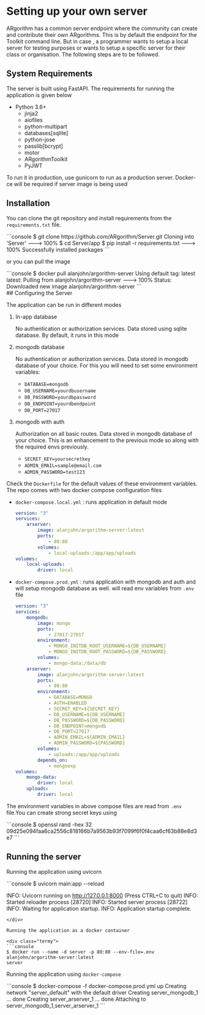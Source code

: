 # Setting up your own server

ARgorithm has a common server endpoint where the community can create
and contribute their own ARgorithms. This is by default the endpoint for
the Toolkit command line. But in case , a programmer wants to setup a
local server for testing purposes or wants to setup a specific server
for their class or organisation. The following steps are to be followed.

## System Requirements

The server is built using FastAPI. The requirements for running the application is given below

- Python 3.6+
  - jinja2
  - aiofiles
  - python-multipart
  - databases[sqlite]
  - python-jose
  - passlib[bcrypt]
  - motor
  - ARgorithmToolkit
  - PyJWT

To run it in production, use gunicorn to run as a production server. Docker-ce will be required if server image is being used

## Installation

You can clone the git repository and install requirements from the `requirements.txt` file.

<div class="termy">
```console
$ git clone https://github.com/ARgorithm/Server.git
Cloning into 'Server'
---> 100%
$ cd Server/app
$ pip install -r requirements.txt
---> 100%
Successfully installed packages
```
</div>

or you can pull the image

<div class="termy">
```console
$ docker pull alanjohn/argorithm-server
Using default tag: latest
latest: Pulling from alanjohn/argorithm-server
---> 100%
Status: Downloaded new image alanjohn/argorithm-server
```
</div>
## Configuring the Server

The application can be run in different modes

1. In-app database

   No authentication or authorization services. Data stored using sqlite database. By default, it runs in this mode

2. mongodb database

   No authentication or authorization services. Data stored in mongodb database of your choice. For this you will need to set some environment variables:

   - `DATABASE=mongodb`
   - `DB_USERNAME=yourdbusername`
   - `DB_PASSWORD=yourdbpassword`
   - `DB_ENDPOINT=yourdbendpoint`
   - `DB_PORT=27017`

3. mongodb with auth

   Authorization on all basic routes. Data stored in mongodb database of your choice. This is an enhancement to the previous mode so along with the required envs previously.

   - `SECRET_KEY=yoursecretkey`
   - `ADMIN_EMAIL=sample@email.com`
   - `ADMIN_PASSWORD=test123`

Check the `Dockerfile` for the default values of these environment variables.
The repo comes with two docker compose configuration files

- `docker-compose.local.yml` : runs application in default mode
    ```yaml
    version: "3"
    services:
        arserver:
            image: alanjohn/argorithm-server:latest
            ports: 
                - 80:80
            volumes:
                - local-uploads:/app/app/uploads
    volumes:
        local-uploads:
            driver: local
    
    ```
    
- `docker-compose.prod.yml` : runs application with mongodb and auth and will setup mongodb database as well. will read env variables from `.env` file

    ```yaml
    version: "3"
    services:
        mongodb:
            image: mongo
            ports: 
                - 27017:27017
            environment:
                - MONGO_INITDB_ROOT_USERNAME=${DB_USERNAME}
                - MONGO_INITDB_ROOT_PASSWORD=${DB_PASSWORD}
            volumes:
                - mongo-data:/data/db
        arserver:
            image: alanjohn/argorithm-server:latest
            ports: 
                - 80:80
            environment:
                - DATABASE=MONGO
                - AUTH=ENABLED
                - SECRET_KEY=${SECRET_KEY}
                - DB_USERNAME=${DB_USERNAME}
                - DB_PASSWORD=${DB_PASSWORD}
                - DB_ENDPOINT=mongodb
                - DB_PORT=27017
                - ADMIN_EMAIL=${ADMIN_EMAIL}
                - ADMIN_PASSWORD=${PASSWORD}
            volumes:
                - uploads:/app/app/uploads
            depends_on:
                - mongoexp
    volumes:
        mongo-data:
            driver: local
        uploads:
            driver: local
    ```

The environment variables in above compose files are read from `.env` file.You can create strong secret keys using
<div class="termy">
```console
$ openssl rand -hex 32
09d25e094faa6ca2556c818166b7a9563b93f7099f6f0f4caa6cf63b88e8d3e7
```
</div>

## Running the server

Running the application using uvicorn

<div class="termy">
```console
$ uvicorn main:app --reload

INFO:     Uvicorn running on http://127.0.0.1:8000 (Press CTRL+C to quit)
INFO:     Started reloader process [28720]
INFO:     Started server process [28722]
INFO:     Waiting for application startup.
INFO:     Application startup complete.
```
</div>

Running the application as a docker container

<div class="termy">
```console
$ docker run --name -d server -p 80:80 --env-file=.env alanjohn/argorithm-server:latest
server
```
</div>

Running the application using `docker-compose`

<div class="termy">
```console
$ docker-compose -f docker-compose.prod.yml up
Creating network "server_default" with the default driver
Creating server_mongodb_1 ... done
Creating server_arserver_1 ... done
Attaching to server_mongodb_1,server_arserver_1
```
</div>